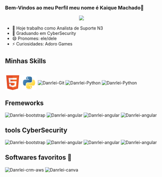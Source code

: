 ### Bem-Vindos ao meu Perfil meu nome é Kaique Machado👋


<div align="center">
<img height="320em" src="https://i.pinimg.com/originals/bb/5e/47/bb5e47498772c0628f6dc7f26a6af28c.gif"/>
</div>

- 🔭 Hoje trabalho como Analista de Suporte N3
- 🌱 Graduando em CyberSecurity 
- 😄 Pronomes: ele/dele
- ⚡ Curiosidades: Adoro Games

## Minhas Skills

<div style="display: inline_block"><br>
  <img align="center" alt="Danrlei-HTML" height="50" width="50" src="https://raw.githubusercontent.com/devicons/devicon/master/icons/html5/html5-original.svg">
  <img align="center" alt="Danrlei-Python" height="50" width="50" src="https://raw.githubusercontent.com/devicons/devicon/master/icons/python/python-original.svg">
  <img align="center" alt="Danrlei-Git" height="50" width="50" src="https://miro.medium.com/v2/resize:fit:1400/1*TTM5AleQfFJ-mItttJROdg.jpeg" />
   <img align="center" alt="Danrlei-Python" height="50" width="50" src="https://1.bp.blogspot.com/-9L5m3y5xShA/V8hDwHciF2I/AAAAAAAAUBM/H3IjOzjT8Ww4bTQf_xOIbigrjruqNvgVACLcB/s1600/BANNER_POST.jpg">
  <img align="center" alt="Danrlei-Python" height="50" width="50" src="https://hermes.digitalinnovation.one/tracks/673c85f4-a1cb-40b7-a6fd-7f9becb379f6.png">
</div>

## Fremeworks

<div>
  <img align="center" alt="Danrlei-bootstrap" height="50" width="50" src="https://upload.wikimedia.org/wikipedia/commons/thumb/b/b2/Bootstrap_logo.svg/1280px-Bootstrap_logo.svg.png" />
  <img align="center" alt="Danrlei-angular" height="50" width="50" src="https://datascientest.com/en/wp-content/uploads/sites/9/2023/05/django1.jpg" />
   <img align="center" alt="Danrlei-angular" height="50" width="50" src="https://www.bairesdev.com/wp-content/uploads/2021/08/Flask-1.svg" />
   <img align="center" alt="Danrlei-angular" height="50" width="50" src="https://i.imgur.com/p0Nufjn.jpg" />
</div>

## tools CyberSecurity

<div>
  <img align="center" alt="Danrlei-bootstrap" height="50" width="50" src="https://miro.medium.com/v2/resize:fit:351/0*P4UVvCNl7EX4Xfgn.png" />
  <img align="center" alt="Danrlei-angular" height="50" width="50" src="https://www.kali.org/tools/hydra/images/hydra-logo.svg" />
   <img align="center" alt="Danrlei-angular" height="50" width="50" src="https://blog.hackerassociate.com/wp-content/uploads/2021/03/wfW9INutal.jpg" />
   <img align="center" alt="Danrlei-angular" height="50" width="50" src="https://img-c.udemycdn.com/course/750x422/4805220_16da_4.jpg" />
</div>

## Softwares favoritos 🤩

<div>
  <img align="center" alt="Danrlei-crm-aws" height="50" width="50" src="https://5.imimg.com/data5/SELLER/Default/2021/8/NP/YN/DN/3775979/aws-logo.png" />
  <img align="center" alt="Danrlei-canva" height="50" width="50" src="https://logodownload.org/wp-content/uploads/2021/08/microsoft-teams-logo-0.png" />
</div>   

